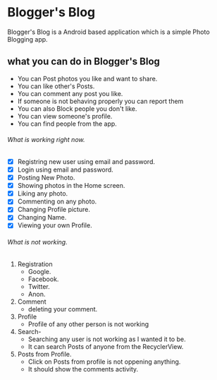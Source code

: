 # Blogger's Blog
Blogger's Blog is a Android based application which is a simple Photo Blogging app.

## what you can do in Blogger's Blog
- You can Post photos you like and want to share.
- You can like other's Posts.
- You can comment any post you like.
- If someone is not behaving properly you can report them
- You can also Block people you don't like.
- You can view someone's profile.
- You can find people from the app.

###### What is working right now.
- [x] Registring new user using email and password.
- [x] Login using email and password.
- [x] Posting New Photo.
- [x] Showing photos in the Home screen.
- [x] Liking any photo.
- [x] Commenting on any photo.
- [x] Changing Profile picture.
- [x] Changing Name.
- [x] Viewing your own Profile.

###### What is not working.
1. Registration
   - Google.
   - Facebook.
   - Twitter.
   - Anon.
2. Comment
   - deleting your comment.
3. Profile
   - Profile of any other person is not working
4. Search-
   - Searching any user is not working as I wanted it to be.
   - It can search Posts of anyone from the RecyclerView.
5. Posts from Profile.
   - Click on Posts from profile is not oppening anything.
   - It should show the comments activity.
